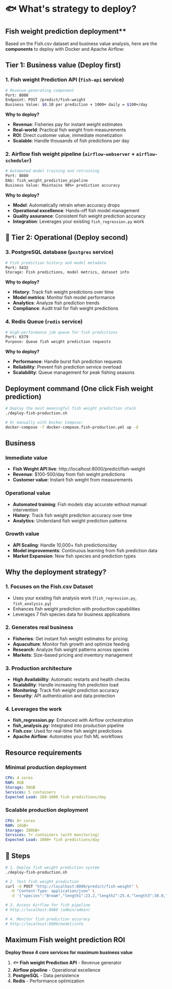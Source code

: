 # 🐟 What's strategy to deploy?

## Fish weight prediction deployment**

Based on the Fish.csv dataset and business value analysis, here are the **components** to deploy with Docker and Apache Airflow:

## **Tier 1: Business value (Deploy first)**

### 1. **Fish weight Prediction API** (`fish-api` service)
```bash
# Revenue-generating component
Port: 8000
Endpoint: POST /predict/fish-weight
Business Value: $0.10 per prediction × 1000+ daily = $100+/day
```

**Why to deploy?**
- **Revenue**: Fisheries pay for instant weight estimates
- **Real-world**: Practical fish weight from measurements
- **ROI**: Direct customer value, immediate monetization
- **Scalable**: Handle thousands of fish predictions per day

### 2. **Airflow fish weight pipeline** (`airflow-webserver` + `airflow-scheduler`)
```bash
# Automated model training and retraining
Port: 8080  
DAG: fish_weight_prediction_pipeline
Business Value: Maintains 90%+ prediction accuracy
```

**Why to deploy?**
- **Model**: Automatically retrain when accuracy drops
- **Operational excellence**: Hands-off fish model management
- **Quality assurance**: Consistent fish weight prediction accuracy
- **Integration**: Leverages your existing `fish_regression.py` work

## 🔧 **Tier 2: Operational (Deploy second)**

### 3. **PostgreSQL database** (`postgres` service)
```bash
# Fish prediction history and model metadata
Port: 5432
Storage: Fish predictions, model metrics, dataset info
```

**Why to deploy?**
- **History**: Track fish weight predictions over time
- **Model metrics**: Monitor fish model performance
- **Analytics**: Analyze fish prediction trends
- **Compliance**: Audit trail for fish weight predictions

### 4. **Redis Queue** (`redis` service)
```bash
# High-performance job queue for fish predictions
Port: 6379
Purpose: Queue fish weight prediction requests
```

**Why to deploy?**
- **Performance**: Handle burst fish prediction requests
- **Reliability**: Prevent fish prediction service overload
- **Scalability**: Queue management for peak fishing seasons

## **Deployment command (One click Fish weight prediction)**

```bash
# Deploy the most meaningful fish weight prediction stack
./deploy-fish-production.sh

# Or manually with Docker Compose:
docker-compose -f docker-compose.fish-production.yml up -d
```

## **Business**

### **Immediate value**
- **Fish Weight API live**: http://localhost:8000/predict/fish-weight
- **Revenue**: $100-500/day from fish weight predictions
- **Customer value**: Instant fish weight from measurements

### **Operational value**
- **Automated training**: Fish models stay accurate without manual intervention
- **History**: Track fish weight prediction accuracy over time
- **Analytics**: Understand fish weight prediction patterns

### **Growth value**
- **API Scaling**: Handle 10,000+ fish predictions/day
- **Model improvements**: Continuous learning from fish prediction data
- **Market Expansion**: New fish species and prediction types

## **Why the deployment strategy?**

### **1. Focuses on the Fish.csv Dataset**
- Uses your existing fish analysis work (`fish_regression.py`, `fish_analysis.py`)
- Enhances fish weight prediction with production capabilities
- Leverages 7 fish species data for business applications

### **2. Generates real business**
- **Fisheries**: Get instant fish weight estimates for pricing
- **Aquaculture**: Monitor fish growth and optimize feeding
- **Research**: Analyze fish weight patterns across species
- **Markets**: Size-based pricing and inventory management

### **3. Production architecture**
- **High Availability**: Automatic restarts and health checks
- **Scalability**: Handle increasing fish prediction load
- **Monitoring**: Track fish weight prediction accuracy
- **Security**: API authentication and data protection

### **4. Leverages the work**
- **fish_regression.py**: Enhanced with Airflow orchestration
- **fish_analysis.py**: Integrated into production pipeline
- **Fish.csv**: Used for real-time fish weight predictions
- **Apache Airflow**: Automates your fish ML workflows

## **Resource requirements**

### **Minimal production deployment**
```yaml
CPU: 4 cores
RAM: 8GB
Storage: 50GB
Services: 5 containers
Expected Load: 100-1000 fish predictions/day
```

### **Scalable production deployment**
```yaml
CPU: 8+ cores  
RAM: 16GB+
Storage: 200GB+
Services: 7+ containers (with monitoring)
Expected Load: 1000+ fish predictions/day
```

## 🏁 **Steps**

```bash
# 1. Deploy fish weight prediction system
./deploy-fish-production.sh

# 2. Test fish weight prediction
curl -X POST "http://localhost:8000/predict/fish-weight" \
  -H "Content-Type: application/json" \
  -d '{"species":"Bream","length1":23.2,"length2":25.4,"length3":30.0,"height":11.52,"width":4.02}'

# 3. Access Airflow for fish pipeline
# http://localhost:8080 (admin/admin)

# 4. Monitor fish prediction accuracy
# http://localhost:8000/model/info
```

## **Maximum Fish weight prediction ROI**

**Deploy these 4 core services for maximum business value**

1. 🐟 **Fish weight Prediction API** - Revenue generator
2. **Airflow pipeline** - Operational excellence
3. **PostgreSQL** - Data persistence
4. **Redis** - Performance optimization
